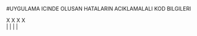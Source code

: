 #UYGULAMA ICINDE OLUSAN HATALARIN ACIKLAMALALI KOD BILGILERI

X  X  X  X                                             
|  |  |  |